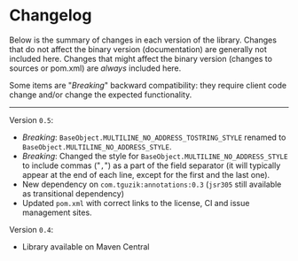 Changelog
=========

Below is the summary of changes in each version of the library. Changes that do
not affect the binary version (documentation) are generally not included here.
Changes that might affect the binary version (changes to sources or pom.xml) are
*always* included here.

Some items are "*Breaking*" backward compatibility: they require client code
change and/or change the expected functionality.

-----

Version `0.5`:
* *Breaking*: `BaseObject.MULTILINE_NO_ADDRESS_TOSTRING_STYLE` renamed to
  `BaseObject.MULTILINE_NO_ADDRESS_STYLE`.
* *Breaking*: Changed the style for `BaseObject.MULTILINE_NO_ADDRESS_STYLE` to
  include commas ("`,`") as a part of the field separator (it will typically
  appear at the end of each line, except for the first and the last one).
* New dependency on `com.tguzik:annotations:0.3` (`jsr305` still available as
  transitional dependency)
* Updated `pom.xml` with correct links to the license, CI and issue management
  sites.


Version `0.4`:
* Library available on Maven Central
